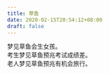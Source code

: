 ```yaml
---
title: 草鱼
date: 2020-02-15T20:54:12+08:00
draft: false
---
```


梦见草鱼会生女孩。<br>
考生梦见草鱼预兆考试成绩差。<br>
老人梦见草鱼预兆有机会旅行。<br>
